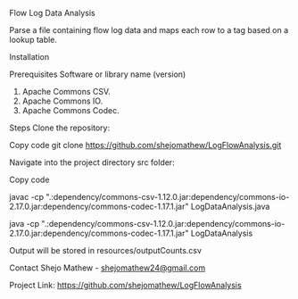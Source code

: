 Flow Log Data Analysis

Parse a file containing flow log data and maps each row to a tag based on a lookup table. 

Installation

Prerequisites
Software or library name (version)

1. Apache Commons CSV.
2. Apache Commons IO.
3. Apache Commons Codec.

Steps
Clone the repository:

Copy code
git clone https://github.com/shejomathew/LogFlowAnalysis.git 

Navigate into the project directory src folder:

Copy code

javac -cp ".:dependency/commons-csv-1.12.0.jar:dependency/commons-io-2.17.0.jar:dependency/commons-codec-1.17.1.jar" LogDataAnalysis.java 

java -cp ".:dependency/commons-csv-1.12.0.jar:dependency/commons-io-2.17.0.jar:dependency/commons-codec-1.17.1.jar" LogDataAnalysis 

Output will be stored in resources/outputCounts.csv

Contact
Shejo Mathew - shejomathew24@gmail.com

Project Link: https://github.com/shejomathew/LogFlowAnalysis
